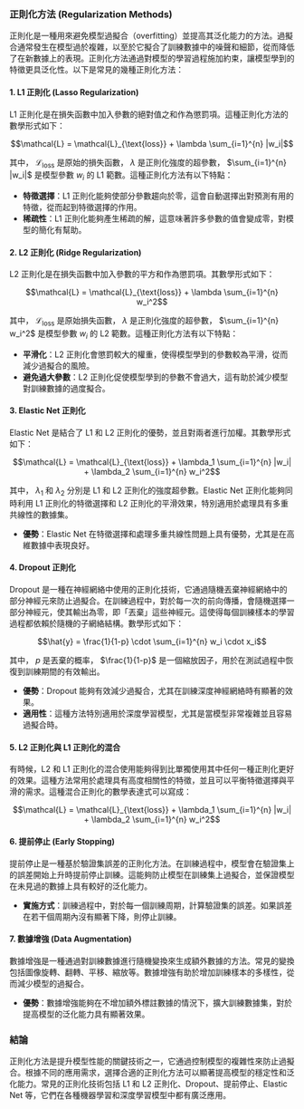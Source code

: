 ### 正則化方法 (Regularization Methods)

正則化是一種用來避免模型過擬合（overfitting）並提高其泛化能力的方法。過擬合通常發生在模型過於複雜，以至於它擬合了訓練數據中的噪聲和細節，從而降低了在新數據上的表現。正則化方法通過對模型的學習過程施加約束，讓模型學到的特徵更具泛化性。以下是常見的幾種正則化方法：

#### 1. L1 正則化 (Lasso Regularization)
L1 正則化是在損失函數中加入參數的絕對值之和作為懲罰項。這種正則化方法的數學形式如下：

$$\mathcal{L} = \mathcal{L}_{\text{loss}} + \lambda \sum_{i=1}^{n} |w_i|$$

其中， $\mathcal{L}_{\text{loss}}$  是原始的損失函數， $\lambda$  是正則化強度的超參數， $\sum_{i=1}^{n} |w_i|$  是模型參數  $w_i$  的 L1 範數。這種正則化方法有以下特點：

- **特徵選擇**：L1 正則化能夠使部分參數趨向於零，這會自動選擇出對預測有用的特徵，從而起到特徵選擇的作用。
- **稀疏性**：L1 正則化能夠產生稀疏的解，這意味著許多參數的值會變成零，對模型的簡化有幫助。

#### 2. L2 正則化 (Ridge Regularization)
L2 正則化是在損失函數中加入參數的平方和作為懲罰項。其數學形式如下：

$$\mathcal{L} = \mathcal{L}_{\text{loss}} + \lambda \sum_{i=1}^{n} w_i^2$$

其中， $\mathcal{L}_{\text{loss}}$  是原始損失函數， $\lambda$  是正則化強度的超參數， $\sum_{i=1}^{n} w_i^2$  是模型參數  $w_i$  的 L2 範數。這種正則化方法有以下特點：

- **平滑化**：L2 正則化會懲罰較大的權重，使得模型學到的參數較為平滑，從而減少過擬合的風險。
- **避免過大參數**：L2 正則化促使模型學到的參數不會過大，這有助於減少模型對訓練數據的過度擬合。

#### 3. Elastic Net 正則化
Elastic Net 是結合了 L1 和 L2 正則化的優勢，並且對兩者進行加權。其數學形式如下：

$$\mathcal{L} = \mathcal{L}_{\text{loss}} + \lambda_1 \sum_{i=1}^{n} |w_i| + \lambda_2 \sum_{i=1}^{n} w_i^2$$

其中， $\lambda_1$  和  $\lambda_2$  分別是 L1 和 L2 正則化的強度超參數。Elastic Net 正則化能夠同時利用 L1 正則化的特徵選擇和 L2 正則化的平滑效果，特別適用於處理具有多重共線性的數據集。

- **優勢**：Elastic Net 在特徵選擇和處理多重共線性問題上具有優勢，尤其是在高維數據中表現良好。

#### 4. Dropout 正則化
Dropout 是一種在神經網絡中使用的正則化技術，它通過隨機丟棄神經網絡中的部分神經元來防止過擬合。在訓練過程中，對於每一次的前向傳播，會隨機選擇一部分神經元，使其輸出為零，即「丟棄」這些神經元。這使得每個訓練樣本的學習過程都依賴於隨機的子網絡結構。數學形式如下：

$$\hat{y} = \frac{1}{1-p} \cdot \sum_{i=1}^{n} w_i \cdot x_i$$

其中， $p$  是丟棄的概率， $\frac{1}{1-p}$  是一個縮放因子，用於在測試過程中恢復到訓練期間的有效輸出。

- **優勢**：Dropout 能夠有效減少過擬合，尤其在訓練深度神經網絡時有顯著的效果。
- **適用性**：這種方法特別適用於深度學習模型，尤其是當模型非常複雜並且容易過擬合時。

#### 5. L2 正則化與 L1 正則化的混合
有時候，L2 和 L1 正則化的混合使用能夠得到比單獨使用其中任何一種正則化更好的效果。這種方法常用於處理具有高度相關性的特徵，並且可以平衡特徵選擇與平滑的需求。這種混合正則化的數學表達式可以寫成：

$$\mathcal{L} = \mathcal{L}_{\text{loss}} + \lambda_1 \sum_{i=1}^{n} |w_i| + \lambda_2 \sum_{i=1}^{n} w_i^2$$

#### 6. 提前停止 (Early Stopping)
提前停止是一種基於驗證集誤差的正則化方法。在訓練過程中，模型會在驗證集上的誤差開始上升時提前停止訓練。這能夠防止模型在訓練集上過擬合，並保證模型在未見過的數據上具有較好的泛化能力。

- **實施方式**：訓練過程中，對於每一個訓練周期，計算驗證集的誤差。如果誤差在若干個周期內沒有顯著下降，則停止訓練。

#### 7. 數據增強 (Data Augmentation)
數據增強是一種通過對訓練數據進行隨機變換來生成額外數據的方法。常見的變換包括圖像旋轉、翻轉、平移、縮放等。數據增強有助於增加訓練樣本的多樣性，從而減少模型的過擬合。

- **優勢**：數據增強能夠在不增加額外標註數據的情況下，擴大訓練數據集，對於提高模型的泛化能力具有顯著效果。

### 結論
正則化方法是提升模型性能的關鍵技術之一，它通過控制模型的複雜性來防止過擬合。根據不同的應用需求，選擇合適的正則化方法可以顯著提高模型的穩定性和泛化能力。常見的正則化技術包括 L1 和 L2 正則化、Dropout、提前停止、Elastic Net 等，它們在各種機器學習和深度學習模型中都有廣泛應用。